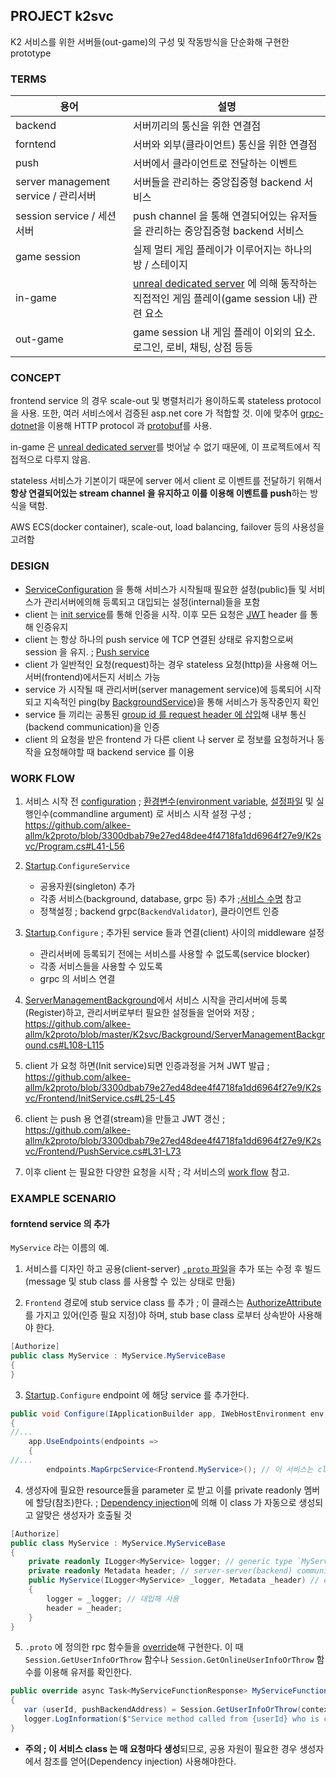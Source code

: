 ## PROJECT k2svc 

  K2 서비스를 위한 서버들(out-game)의 구성 및 작동방식을 단순화해 구현한 prototype
	

### TERMS

| 용어 | 설명 |
| ---- | ---- |
| backend | 서버끼리의 통신을 위한 연결점 |
| forntend | 서버와 외부(클라이언트) 통신을 위한 연결점 |
| push | 서버에서 클라이언트로 전달하는 이벤트 |
| server management service / 관리서버 | 서버들을 관리하는 중앙집중형 backend 서비스 |
| session service / 세션서버 | push channel 을 통해 연결되어있는 유저들을 관리하는 중앙집중형 backend 서비스 |
| game session | 실제 멀티 게임 플레이가 이루어지는 하나의 방 / 스테이지 |
| in-game | [unreal dedicated server](https://docs.unrealengine.com/ko/Gameplay/Networking/HowTo/DedicatedServers/index.html) 에 의해 동작하는 직접적인 게임 플레이(game session 내) 관련 요소 |
| out-game | game session 내 게임 플레이 이외의 요소. 로그인, 로비, 채팅, 상점 등등 |


### CONCEPT

  frontend service 의 경우 scale-out 및 병렬처리가 용이하도록 stateless protocol 을 사용. 또한, 여러 서비스에서 검증된 asp.net core 가 적합할 것. 이에 맞추어 [grpc-dotnet](https://github.com/grpc/grpc-dotnet)을 이용해 HTTP protocol 과 [protobuf](https://developers.google.com/protocol-buffers)를 사용.
  
  in-game 은 [unreal dedicated server](https://docs.unrealengine.com/ko/Gameplay/Networking/HowTo/DedicatedServers/index.html)를 벗어날 수 없기 때문에, 이 프로젝트에서 직접적으로 다루지 않음.

  stateless 서비스가 기본이기 때문에 server 에서 client 로 이벤트를 전달하기 위해서 **항상 연결되어있는 stream channel 을 유지하고 이를 이용해 이벤트를 push**하는 방식을 택함.

  AWS ECS(docker container), scale-out, load balancing, failover 등의 사용성을 고려함

### DESIGN

  * [ServiceConfiguration](./ServiceConfiguration.cs) 을 통해 서비스가 시작될때 필요한 설정(public)들 및 서비스가 관리서버에의해 등록되고 대입되는 설정(internal)들을 포함
  * client 는 [init service](./Frontend/InitService.cs)를 통해 인증을 시작. 이후 모든 요청은 [JWT](https://jwt.io/introduction/) header 를 통해 인증유지
  * client 는 항상 하나의 push service 에 TCP 연결된 상태로 유지함으로써 session 을 유지. ; [Push service](./Frontend/PushService.cs)
  * client 가 일반적인 요청(request)하는 경우 stateless 요청(http)을 사용해 어느 서버(frontend)에서든지 서비스 가능
  * service 가 시작될 때 관리서버(server management service)에 등록되어 시작되고 지속적인 ping(by [BackgroundService](./Background/ServerManagementBackground.cs))을 통해 서비스가 동작중인지 확인
  * service 들 끼리는 공통된 [group id 를 request header 에 삽입](https://github.com/alkee-allm/k2proto/issues/15#issuecomment-679490397)해 내부 통신(backend communication)을 인증
  * client 의 요청을 받은 frontend 가 다른 client 나 server 로 정보를 요청하거나 동작을 요청해야할 때 backend service 를 이용


### WORK FLOW

 1. 서비스 시작 전 [configuration](./ServiceConfiguration.cs) ; [환경변수(environment variable](https://en.wikipedia.org/wiki/Environment_variable), [설정파일](./appsettings.json) 및 실행인수(commandline argument) 로 서비스 시작 설정 구성 ; https://github.com/alkee-allm/k2proto/blob/3300dbab79e27ed48dee4f4718fa1dd6964f27e9/K2svc/Program.cs#L41-L56
 
 2. [Startup](./Startup.cs).`ConfigureService`
    * 공용자원(singleton) 추가
    * 각종 서비스(background, database, grpc 등) 추가 ;[서비스 수명](https://docs.microsoft.com/ko-kr/aspnet/core/fundamentals/dependency-injection?view=aspnetcore-3.1#service-lifetimes) 참고
    * 정책설정 ; backend grpc(`BackendValidator`), 클라이언트 인증
 
 3. [Startup](./Startup.cs).`Configure` ; 추가된 service 들과 연결(client) 사이의 middleware 설정
    * 관리서버에 등록되기 전에는 서비스를 사용할 수 없도록(service blocker)
    * 각종 서비스들을 사용할 수 있도록
    * grpc 의 서비스 연결
   
 4. [ServerManagementBackground](./Background/ServerManagementBackground.cs)에서 서비스 시작을 관리서버에 등록(Register)하고, 관리서버로부터 필요한 설정들을 얻어와 저장 ; https://github.com/alkee-allm/k2proto/blob/master/K2svc/Background/ServerManagementBackground.cs#L108-L115
 
 5. client 가 요청 하면(Init service)되면 인증과정을 거쳐 JWT 발급 ; https://github.com/alkee-allm/k2proto/blob/3300dbab79e27ed48dee4f4718fa1dd6964f27e9/K2svc/Frontend/InitService.cs#L25-L45

 6. client 는 push 용 연결(stream)을 만들고 JWT 갱신 ; https://github.com/alkee-allm/k2proto/blob/3300dbab79e27ed48dee4f4718fa1dd6964f27e9/K2svc/Frontend/PushService.cs#L31-L73

 7. 이후 client 는 필요한 다양한 요청을 시작 ; 각 서비스의 [work flow](../README.md#design--process-flow) 참고.


### EXAMPLE SCENARIO

#### forntend service 의 추가

 `MyService` 라는 이름의 예.

 1. 서비스를 디자인 하고 공용(client-server) [`.proto` 파일](../proto/sample.proto)을 추가 또는 수정 후 빌드(message 및 stub class 를 사용할 수 있는 상태로 만듦)
 
 2. `Frontend` 경로에 stub service class 를 추가 ; 이 클래스는 [AuthorizeAttribute](https://docs.microsoft.com/en-us/dotnet/api/microsoft.aspnetcore.authorization.authorizeattribute?view=aspnetcore-3.1)를 가지고 있어(인증 필요 지정)야 하며, stub base class 로부터 상속받아 사용해야 한다.
```csharp
[Authorize]
public class MyService : MyService.MyServiceBase
{
}
```

 3. [Startup](./Startup.cs)`.Configure` endpoint 에 해당 service 를 추가한다.
```csharp
public void Configure(IApplicationBuilder app, IWebHostEnvironment env, IHostApplicationLifetime life, ServiceConfiguration cfg)
{
//...
	app.UseEndpoints(endpoints =>
	{
//...
		endpoints.MapGrpcService<Frontend.MyService>(); // 이 서비스는 client 요청이 발생하면 생성되고 요청이 끝나면 제거된다.
```
 
 4. 생성자에 필요한 resource들을 parameter 로 받고 이를 private readonly 멤버에 할당(참조)한다. ; [Dependency injection](https://sahansera.dev/dotnet-core-ioc-container/)에 의해 이 class 가 자동으로 생성되고 알맞은 생성자가 호출될 것
```csharp
[Authorize]
public class MyService : MyService.MyServiceBase
{
	private readonly ILogger<MyService> logger; // generic type `MyService` 는 logging 의 category 로 사용됨
	private readonly Metadata header; // server-server(backend) communication 에 반드시 필요한 header.
	public MyService(ILogger<MyService> _logger, Metadata _header) // dependency-injection
	{
		logger = _logger; // 대입해 사용
		header = _header;
	}
}
```

 5. `.proto` 에 정의한 rpc 함수들을 [override](https://docs.microsoft.com/ko-kr/dotnet/csharp/language-reference/keywords/override)해 구현한다. 이 때 `Session.GetUserInfoOrThrow` 함수나 `Session.GetOnlineUserInfoOrThrow` 함수를 이용해 유저를 확인한다.
 ```csharp
 public override async Task<MyServiceFunctionResponse> MyServiceFunction(MyServiceFunctionRequest request, ServerCallContext context)
 {
	var (userId, pushBackendAddress) = Session.GetUserInfoOrThrow(context);
	logger.LogInformation($"Service method called from {userId} who is connected {pushBackendAddress}");
 }
 ```
 
 * **주의 ; 이 서비스 class 는 매 요청마다 생성**되므로, 공용 자원이 필요한 경우 생성자에서 참조를 얻어(Dependency injection) 사용해야한다.
 

